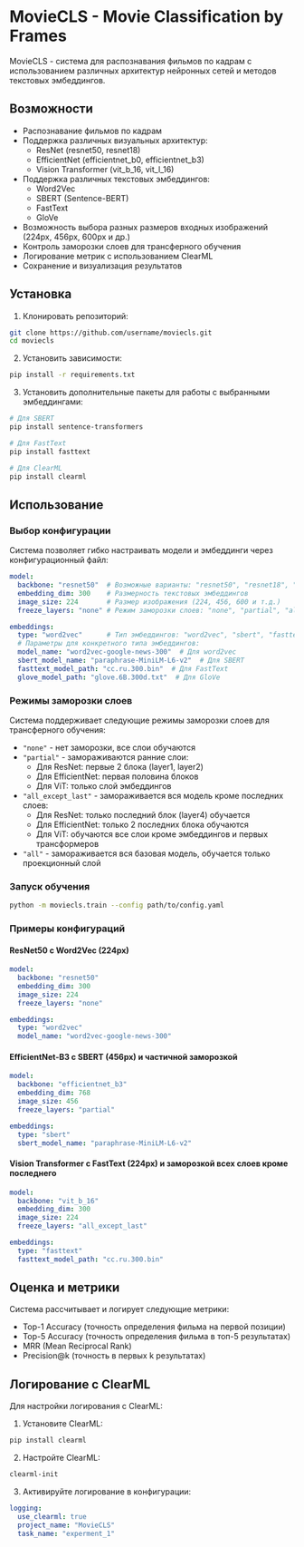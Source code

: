 # MovieCLS - Movie Classification by Frames

MovieCLS - система для распознавания фильмов по кадрам с использованием различных архитектур нейронных сетей и методов текстовых эмбеддингов.

## Возможности

- Распознавание фильмов по кадрам
- Поддержка различных визуальных архитектур:
  - ResNet (resnet50, resnet18)
  - EfficientNet (efficientnet_b0, efficientnet_b3)
  - Vision Transformer (vit_b_16, vit_l_16)
- Поддержка различных текстовых эмбеддингов:
  - Word2Vec
  - SBERT (Sentence-BERT)
  - FastText
  - GloVe
- Возможность выбора разных размеров входных изображений (224px, 456px, 600px и др.)
- Контроль заморозки слоев для трансферного обучения
- Логирование метрик с использованием ClearML
- Сохранение и визуализация результатов

## Установка

1. Клонировать репозиторий:
```bash
git clone https://github.com/username/moviecls.git
cd moviecls
```

2. Установить зависимости:
```bash
pip install -r requirements.txt
```

3. Установить дополнительные пакеты для работы с выбранными эмбеддингами:
```bash
# Для SBERT
pip install sentence-transformers

# Для FastText
pip install fasttext

# Для ClearML
pip install clearml
```

## Использование

### Выбор конфигурации

Cистема позволяет гибко настраивать модели и эмбеддинги через конфигурационный файл:

```yaml
model:
  backbone: "resnet50"  # Возможные варианты: "resnet50", "resnet18", "efficientnet_b0", "efficientnet_b3", "vit_b_16", "vit_l_16"
  embedding_dim: 300    # Размерность текстовых эмбеддингов
  image_size: 224       # Размер изображения (224, 456, 600 и т.д.)
  freeze_layers: "none" # Режим заморозки слоев: "none", "partial", "all_except_last", "all"

embeddings:
  type: "word2vec"      # Тип эмбеддингов: "word2vec", "sbert", "fasttext", "glove"
  # Параметры для конкретного типа эмбеддингов:
  model_name: "word2vec-google-news-300"  # Для word2vec
  sbert_model_name: "paraphrase-MiniLM-L6-v2"  # Для SBERT
  fasttext_model_path: "cc.ru.300.bin"  # Для FastText
  glove_model_path: "glove.6B.300d.txt"  # Для GloVe
```

### Режимы заморозки слоев

Система поддерживает следующие режимы заморозки слоев для трансферного обучения:

- `"none"` - нет заморозки, все слои обучаются
- `"partial"` - замораживаются ранние слои:
  - Для ResNet: первые 2 блока (layer1, layer2)
  - Для EfficientNet: первая половина блоков
  - Для ViT: только слой эмбеддингов
- `"all_except_last"` - замораживается вся модель кроме последних слоев:
  - Для ResNet: только последний блок (layer4) обучается
  - Для EfficientNet: только 2 последних блока обучаются
  - Для ViT: обучаются все слои кроме эмбеддингов и первых трансформеров
- `"all"` - замораживается вся базовая модель, обучается только проекционный слой

### Запуск обучения

```bash
python -m moviecls.train --config path/to/config.yaml
```

### Примеры конфигураций

#### ResNet50 с Word2Vec (224px)
```yaml
model:
  backbone: "resnet50"
  embedding_dim: 300
  image_size: 224
  freeze_layers: "none"

embeddings:
  type: "word2vec"
  model_name: "word2vec-google-news-300"
```

#### EfficientNet-B3 с SBERT (456px) и частичной заморозкой
```yaml
model:
  backbone: "efficientnet_b3"
  embedding_dim: 768
  image_size: 456
  freeze_layers: "partial"

embeddings:
  type: "sbert"
  sbert_model_name: "paraphrase-MiniLM-L6-v2"
```

#### Vision Transformer с FastText (224px) и заморозкой всех слоев кроме последнего
```yaml
model:
  backbone: "vit_b_16"
  embedding_dim: 300
  image_size: 224
  freeze_layers: "all_except_last"

embeddings:
  type: "fasttext"
  fasttext_model_path: "cc.ru.300.bin"
```

## Оценка и метрики

Система рассчитывает и логирует следующие метрики:
- Top-1 Accuracy (точность определения фильма на первой позиции)
- Top-5 Accuracy (точность определения фильма в топ-5 результатах)
- MRR (Mean Reciprocal Rank)
- Precision@k (точность в первых k результатах)

## Логирование с ClearML

Для настройки логирования с ClearML:

1. Установите ClearML:
```bash
pip install clearml
```

2. Настройте ClearML:
```bash
clearml-init
```

3. Активируйте логирование в конфигурации:
```yaml
logging:
  use_clearml: true
  project_name: "MovieCLS"
  task_name: "experment_1"
``` 